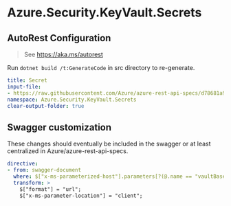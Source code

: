 # Azure.Security.KeyVault.Secrets

## AutoRest Configuration

> See https://aka.ms/autorest

Run `dotnet build /t:GenerateCode` in src directory to re-generate.

``` yaml
title: Secret
input-file:
- https://raw.githubusercontent.com/Azure/azure-rest-api-specs/d78681a9d322bbd8d33ecaad7e6aaa2d513513b4/specification/keyvault/data-plane/Microsoft.KeyVault/preview/7.4-preview.1/secrets.json
namespace: Azure.Security.KeyVault.Secrets
clear-output-folder: true
```

## Swagger customization

These changes should eventually be included in the swagger or at least centralized in Azure/azure-rest-api-specs.

``` yaml
directive:
- from: swagger-document
  where: $["x-ms-parameterized-host"].parameters[?(@.name == "vaultBaseUrl")]
  transform: >
    $["format"] = "url";
    $["x-ms-parameter-location"] = "client";
```
